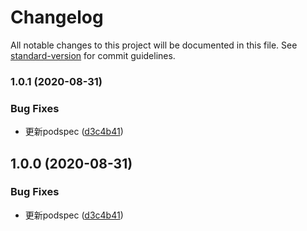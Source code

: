 # Changelog

All notable changes to this project will be documented in this file. See [standard-version](https://github.com/conventional-changelog/standard-version) for commit guidelines.

### 1.0.1 (2020-08-31)


### Bug Fixes

* 更新podspec ([d3c4b41](http://gitlab.quvideo.com/ioscomponentgroup//git/commit/d3c4b41f8d7d1fb3bad062557fcadbdb4469527f))

## 1.0.0 (2020-08-31)


### Bug Fixes

* 更新podspec ([d3c4b41](http://gitlab.quvideo.com/ioscomponentgroup//git/commit/d3c4b41f8d7d1fb3bad062557fcadbdb4469527f))
